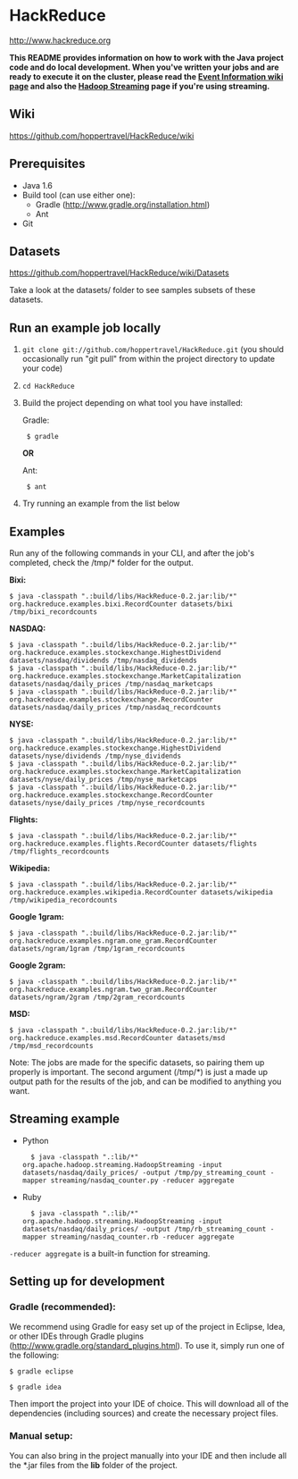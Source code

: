 HackReduce
==========

http://www.hackreduce.org

**This README provides information on how to work with the Java project code and do local development. When you've written your jobs and are ready to execute it on the cluster, please read the [Event Information wiki page](https://github.com/hoppertravel/HackReduce/wiki) and also the [Hadoop Streaming](https://github.com/hoppertravel/HackReduce/wiki/Hadoop-Streaming) page if you're using streaming.**


Wiki
----

https://github.com/hoppertravel/HackReduce/wiki


Prerequisites
-------------
* Java 1.6
* Build tool (can use either one):
    * Gradle (http://www.gradle.org/installation.html)
    * Ant
* Git


Datasets
--------

https://github.com/hoppertravel/HackReduce/wiki/Datasets

Take a look at the datasets/ folder to see samples subsets of these datasets.


Run an example job locally
--------------------------

1. `git clone git://github.com/hoppertravel/HackReduce.git`
   (you should occasionally run "git pull" from within the project directory to update your code)

2. `cd HackReduce`

3. Build the project depending on what tool you have installed:

    Gradle:

        $ gradle

    **OR**

    Ant:

        $ ant

4. Try running an example from the list below


Examples
--------

Run any of the following commands in your CLI, and after the job's completed, check the /tmp/* folder for the output.

**Bixi:**

    $ java -classpath ".:build/libs/HackReduce-0.2.jar:lib/*" org.hackreduce.examples.bixi.RecordCounter datasets/bixi /tmp/bixi_recordcounts

**NASDAQ:**

    $ java -classpath ".:build/libs/HackReduce-0.2.jar:lib/*" org.hackreduce.examples.stockexchange.HighestDividend datasets/nasdaq/dividends /tmp/nasdaq_dividends
    $ java -classpath ".:build/libs/HackReduce-0.2.jar:lib/*" org.hackreduce.examples.stockexchange.MarketCapitalization datasets/nasdaq/daily_prices /tmp/nasdaq_marketcaps
    $ java -classpath ".:build/libs/HackReduce-0.2.jar:lib/*" org.hackreduce.examples.stockexchange.RecordCounter datasets/nasdaq/daily_prices /tmp/nasdaq_recordcounts

**NYSE:**

    $ java -classpath ".:build/libs/HackReduce-0.2.jar:lib/*" org.hackreduce.examples.stockexchange.HighestDividend datasets/nyse/dividends /tmp/nyse_dividends
    $ java -classpath ".:build/libs/HackReduce-0.2.jar:lib/*" org.hackreduce.examples.stockexchange.MarketCapitalization datasets/nyse/daily_prices /tmp/nyse_marketcaps
    $ java -classpath ".:build/libs/HackReduce-0.2.jar:lib/*" org.hackreduce.examples.stockexchange.RecordCounter datasets/nyse/daily_prices /tmp/nyse_recordcounts

**Flights:**

    $ java -classpath ".:build/libs/HackReduce-0.2.jar:lib/*" org.hackreduce.examples.flights.RecordCounter datasets/flights /tmp/flights_recordcounts

**Wikipedia:**

    $ java -classpath ".:build/libs/HackReduce-0.2.jar:lib/*" org.hackreduce.examples.wikipedia.RecordCounter datasets/wikipedia /tmp/wikipedia_recordcounts

**Google 1gram:**

    $ java -classpath ".:build/libs/HackReduce-0.2.jar:lib/*" org.hackreduce.examples.ngram.one_gram.RecordCounter datasets/ngram/1gram /tmp/1gram_recordcounts

**Google 2gram:**

    $ java -classpath ".:build/libs/HackReduce-0.2.jar:lib/*" org.hackreduce.examples.ngram.two_gram.RecordCounter datasets/ngram/2gram /tmp/2gram_recordcounts

**MSD:**

    $ java -classpath ".:build/libs/HackReduce-0.2.jar:lib/*" org.hackreduce.examples.msd.RecordCounter datasets/msd /tmp/msd_recordcounts

Note: The jobs are made for the specific datasets, so pairing them up properly is important. The second argument (/tmp/*) is just a made up output path for the results of the job, and can be modified to anything you want.


Streaming example
-----------------

* Python

        $ java -classpath ".:lib/*" org.apache.hadoop.streaming.HadoopStreaming -input datasets/nasdaq/daily_prices/ -output /tmp/py_streaming_count -mapper streaming/nasdaq_counter.py -reducer aggregate

* Ruby

        $ java -classpath ".:lib/*" org.apache.hadoop.streaming.HadoopStreaming -input datasets/nasdaq/daily_prices/ -output /tmp/rb_streaming_count -mapper streaming/nasdaq_counter.rb -reducer aggregate

`-reducer aggregate` is a built-in function for streaming.


Setting up for development
--------------------------

### Gradle (recommended):

We recommend using Gradle for easy set up of the project in Eclipse, Idea, or other IDEs through Gradle plugins (http://www.gradle.org/standard_plugins.html). To use it, simply run one of the following:

    $ gradle eclipse

    $ gradle idea

Then import the project into your IDE of choice. This will download all of the dependencies (including sources) and create the necessary project files.


### Manual setup:

You can also bring in the project manually into your IDE and then include all the *.jar files from the **lib** folder of the project.

